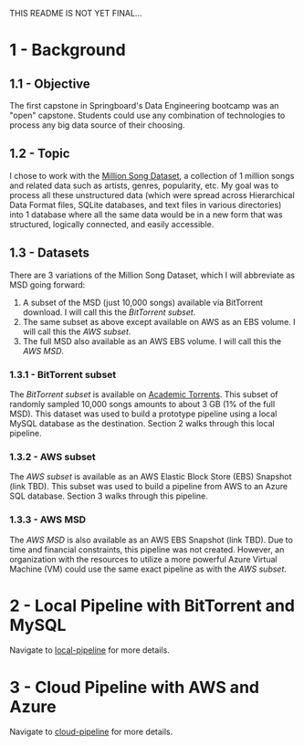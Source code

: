 THIS README IS NOT YET FINAL...

# 1 - Background

## 1.1 - Objective
The first capstone in Springboard's Data Engineering bootcamp was an "open" capstone. Students could use any combination of technologies
to process any big data source of their choosing.

## 1.2 - Topic
I chose to work with the [Million Song Dataset](http://millionsongdataset.com/), a collection of 1 million songs and related data such
as artists, genres, popularity, etc. My goal was to process all these unstructured data (which were spread across Hierarchical Data Format files, SQLite databases, and text files in various directories) into 1 database where all the same data would be in a new form that was structured, logically connected, and easily accessible.

## 1.3 - Datasets
There are 3 variations of the Million Song Dataset, which I will abbreviate as MSD going forward:
1. A subset of the MSD (just 10,000 songs) available via BitTorrent download. I will call this the <em>BitTorrent subset</em>.
2. The same subset as above except available on AWS as an EBS volume. I will call this the <em>AWS subset</em>.
3. The full MSD also available as an AWS EBS volume. I will call this the <em>AWS MSD</em>.

### 1.3.1 - BitTorrent subset
The <em>BitTorrent subset</em> is available on [Academic Torrents](https://academictorrents.com/details/e0b6b5ff012fcda7c4a14e4991d8848a6a2bf52b). This subset of randomly sampled 10,000 songs amounts to about 3 GB (1% of the full MSD). This dataset was used to build a prototype pipeline using a local MySQL database as the destination. Section 2 walks through this local pipeline.

### 1.3.2 - AWS subset
The <em>AWS subset</em> is available as an AWS Elastic Block Store (EBS) Snapshot (link TBD). This subset was used to build a pipeline from AWS
to an Azure SQL database. Section 3 walks through this pipeline.

### 1.3.3 - AWS MSD
The <em>AWS MSD</em> is also available as an AWS EBS Snapshot (link TBD). Due to time and financial constraints, this pipeline was not created. However, an organization with the resources to utilize a more powerful Azure Virtual Machine (VM) could use the same exact pipeline as with the
<em>AWS subset</em>.

# 2 - Local Pipeline with BitTorrent and MySQL
Navigate to [local-pipeline](https://github.com/Derek-Funk/springboard-derek-funk/tree/master/capstone-1-million-song-dataset/local-pipeline)
for more details.

# 3 - Cloud Pipeline with AWS and Azure
Navigate to [cloud-pipeline](https://github.com/Derek-Funk/springboard-derek-funk/tree/master/capstone-1-million-song-dataset/cloud-pipeline)
for more details.

